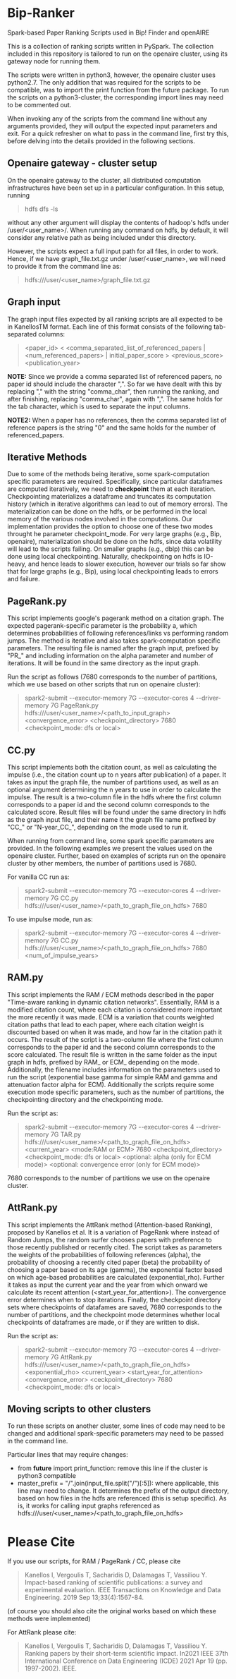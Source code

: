 # Bip-Ranker
Spark-based Paper Ranking Scripts used in Bip! Finder and openAIRE

This is a collection of ranking scripts written in PySpark. 
The collection included in this repository is tailored to run on the openaire cluster, using its gateway node for running them.

The scripts were written in python3, however, the openaire cluster uses python2.7. The only addition that was required for the scripts to be 
compatible, was to import the print function from the future package. To run the scripts on a python3-cluster, the corresponding import lines 
may need to be commented out.

When invoking any of the scripts from the command line without any arguments provided, they will output the expected input parameters and exit.
For a quick refresher on what to pass in the command line, first try this, before delving into the details provided in the following sections.

## Openaire gateway - cluster setup

On the openaire gateway to the cluster, all distributed computation infrastructures have been set up in a particular configuration.
In this setup, running 

> hdfs dfs -ls 

without any other argument will display the contents of hadoop's hdfs under /user/<user_name>/.
When running any command on hdfs, by default, it will consider any relative path as being included under this directory.

However, the scripts expect a full input path for all files, in order to work. Hence, if we have graph_file.txt.gz under
/user/<user_name>, we will need to provide it from the command line as: 

> hdfs:///user/<user_name>/graph_file.txt.gz

## Graph input

The graph input files expected by all ranking scripts are all expected to be in KanellosTM format. Each line of this format consists of the following
tab-separated columns:

> <paper_id> <tab> < <comma_separated_list_of_referenced_papers | <num_referenced_papers> | initial_paper_score > <tab> <previous_score> <tab> <publication_year>
  
**NOTE:** Since we provide a comma separated list of referenced papers, no paper id should include the character ",". 
  So far we have dealt with this by replacing "," with the string "comma_char", then running the ranking, and after finishing, replacing
  "comma_char", again with ",". The same holds for the tab character, which is used to separate the input columns.
  
**NOTE2:** When a paper has no references, then the comma separated list of reference papers is the string "0" and the same holds for the number of referenced_papers.
  
## Iterative Methods
  
Due to some of the methods being iterative, some spark-computation specific parameters are required. Specifically, since particular dataframes are
computed iteratively, we need to **checkpoint** them at each iteration. Checkpointing materializes a dataframe and truncates its computation history
(which in iterative algorithms can lead to out of memory errors). The materialization can be done on the hdfs, or be performed in the local memory of 
the various nodes involved in the computations. Our implementation provides the option to choose one of these two modes throught he parameter 
checkpoint_mode.  For very large graphs (e.g., Bip, openaire), materialization should be done on the hdfs, since data volatility will lead to the 
scripts failing. On smaller graphs (e.g., dblp) this can be done using local checkpointing. Naturally, checkpointing on hdfs is IO-heavy, and hence 
leads to slower execution, however our trials so far show that for large graphs (e.g., Bip), using local checkpointing leads to errors and failure.


## PageRank.py
  
This script implements google's pagerank method on a citation graph. The expected pagerank-specific parameter is the probability a, which determines
probabilities of following references/links vs performing random jumps. The method is iterative and also takes spark-computation specific parameters.
The resulting file is named after the graph input, prefixed by "PR_" and including information on the alpha parameter and number of iterations. It will
be found in the same directory as the input graph.

Run the script as follows (7680 corresponds to the number of partitions, which we use based on other scripts that run on openaire cluster):
  
> spark2-submit --executor-memory 7G --executor-cores 4 --driver-memory 7G PageRank.py  hdfs:///user/<user_name>/<path_to_input_graph> <alpha> <convergence_error> <checkpoint_directory> 7680 <checkpoint_mode: dfs or local>
  
  
## CC.py
  
This script implements both the citation count, as well as calculating the impulse (i.e., the citation count up to n years after publication) of a paper.
It takes as input the graph file, the number of partitions used, as well as an optional argument determining the n years to use in order to calculate the impulse. The result is a two-column file in the hdfs where the first column corresponds to a paper id and the second column corresponds to the calculated score. Result files will be found under the same directory in hdfs as the graph input file, and their name it the graph file name prefixed by "CC_" or "N-year_CC_", depending on the mode used to run it. 
  
When running from command line, some spark specific parameters are provided. In the following examples we present the values used on the openaire cluster. Further, based on examples of scripts run on the openaire cluster by other members, the number of partitions used is 7680.
  
For vanilla CC run as:
  
>  spark2-submit --executor-memory 7G --executor-cores 4 --driver-memory 7G CC.py hdfs:///user/<user_name>/<path_to_graph_file_on_hdfs> 7680
 
To use impulse mode, run as:
  
>   spark2-submit --executor-memory 7G --executor-cores 4 --driver-memory 7G CC.py hdfs:///user/<user_name>/<path_to_graph_file_on_hdfs> 7680 <num_of_impulse_years>
  
## RAM.py
  
This script implements the RAM / ECM methods described in the paper "Time-aware ranking in dynamic citation networks". Essentially, RAM is a modified 
citation count, where each citation is considered more important the more recently it was made. ECM is a variation that counts weighted citation paths
that lead to each paper, where each citation weight is discounted based on when it was made, and how far in the citation path it occurs. The result of 
the script is a two-column file where the first column corresponds to the paper id and the second column corresponds to the score calculated. The result
file is written in the same folder as the input graph in hdfs, prefixed by RAM_ or ECM_ depending on the mode. Additionally, the filename includes 
information on the parameters used to run the script (exponential base gamma for simple RAM and gamma and attenuation factor alpha for ECM). Additionally
the scripts require some execution mode specific parameters, such as the number of partitions, the checkpointing directory and the checkpointing mode.
  
Run the script as:
  
>  spark2-submit  --executor-memory 7G --executor-cores 4 --driver-memory 7G TAR.py hdfs:///user/<user_name>/<path_to_graph_file_on_hdfs> <gamma> <current_year> <mode:RAM or ECM> 7680 <checkpoint_directory> <checkpoint_mode: dfs or local> <optional: alpha (only for ECM mode)> <optional: convergence error (only for ECM mode)>
  
7680 corresponds to the number of partitions we use on the openaire cluster.
  
## AttRank.py
  
This script implements the AttRank method (Attention-based Ranking), proposed by Kanellos et al. It is a variation of PageRank where instead of 
Random Jumps, the random surfer chooses papers with preference to those recently published or recently cited. The script takes as parameters the weights
of the probabilities of following references (alpha), the probability of choosing a recently cited paper (beta) the probability of choosing a paper 
based on its age (gamma), the exponential factor based on which age-based probabilities are calculated (exponential_rho). Further it takes as input
the current year and the year from which onward we calculate its recent attention (<start_year_for_attention>). The convergence error determines when
to stop iterations. Finally, the checkpoint directory sets where checkpoints of datafames are saved, 7680 corresponds to the number of partitions, 
and the checkpoint mode determines whether local checkpoints of dataframes are made, or if they are written to disk.
  
Run the script as:
  
> spark2-submit --executor-memory 7G --executor-cores 4 --driver-memory 7G AttRank.py hdfs:///user/<user_name>/<path_to_graph_file_on_hdfs> <alpha> <beta> <gamma> <exponential_rho> <current_year> <start_year_for_attention> <convergence_error> <ceckpoint_directory> 7680 <checkpoint_mode: dfs or local>
  
## Moving scripts to other clusters
  
To run these scripts on another cluster, some lines of code may need to be changed and additional spark-specific parameters may need to be passed in the command line.
  
Particular lines that may require changes:
  * from __future__ import print_function: remove this line if the cluster is python3 compatible
  * master_prefix = "/".join(input_file.split("/")[:5]): where applicable, this line may need to change. It determines the prefix of the output directory, based on how files in the hdfs are referenced (this is setup specific). As is, it works for calling input graphs referenced as hdfs:///user/<user_name>/<path_to_graph_file_on_hdfs>
  
# Please Cite
  
If you use our scripts, for RAM / PageRank / CC, please cite
 
> Kanellos I, Vergoulis T, Sacharidis D, Dalamagas T, Vassiliou Y. Impact-based ranking of scientific publications: a survey and experimental evaluation. IEEE Transactions on Knowledge and Data Engineering. 2019 Sep 13;33(4):1567-84.

(of course you should also cite the original works based on which these methods were implemented)
  
For AttRank please cite:
 
> Kanellos I, Vergoulis T, Sacharidis D, Dalamagas T, Vassiliou Y. Ranking papers by their short-term scientific impact. In2021 IEEE 37th International Conference on Data Engineering (ICDE) 2021 Apr 19 (pp. 1997-2002). IEEE.

